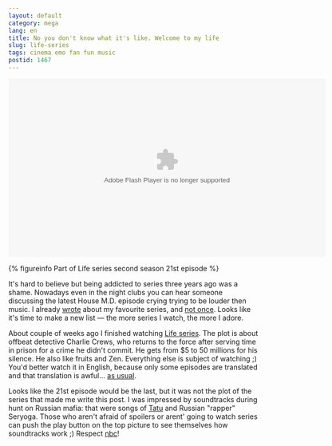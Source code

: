 ```yaml
---
layout: default
category: mega
lang: en
title: No you don't know what it's like. Welcome to my life
slug: life-series
tags: cinema emo fan fun music 
postid: 1467
---
```

<object classid="clsid:d27cdb6e-ae6d-11cf-96b8-444553540000" codebase="http://download.macromedia.com/pub/shockwave/cabs/flash/swflash.cab#version=9,0,0,0" width="636" height="358" align="middle"><param name="allowScriptAccess" value="sameDomain" /><param name="movie" value="/=^_^=/videoplayer.swf?vid=/=^_^=/uploads/2009/04/life-ost.flv&pic=/=^_^=/uploads/2009/04/life.jpg&auto=0" /><param name="quality" value="high" /><param name="bgcolor" value="#000000" /><embed src="/=^_^=/videoplayer.swf?vid=/=^_^=/uploads/2009/04/life-ost.flv&pic=/=^_^=/uploads/2009/04/life.jpg&auto=0" quality="high" bgcolor="#000000" width="636" height="358" align="middle" allowScriptAccess="sameDomain" allowFullScreen="false" type="application/x-shockwave-flash" pluginspage="http://www.macromedia.com/go/getflashplayer" />
</object>


{% figureinfo Part of Life series second season 21st episode %}



It's hard to believe but being addicted to series three years ago was a shame. Nowadays even in the night clubs you can hear someone discussing the latest House M.D. episode crying trying to be louder then music. I already <a href="http://mega.genn.org/en/2008/tv-cereals/">wrote</a> about my favourite series, and <a href=" http://mega.genn.org/en/2007/californication/">not once</a>. Looks like it's time to make a new list — the more series I watch, the more I adore.

About  couple of weeks ago I finished watching <a href="http://nbc.com/Life">Life series</a>. The plot is about offbeat detective Charlie Crews, who returns to the force after serving time in prison for a crime he didn't commit.  He gets from $5 to 50 millions for his silence. He also like fruits and Zen. Everything else is subject of watching ;) You'd better watch it in English, because only some episodes are translated and that translation is awful… <a href="http://mega.genn.org/en/2009/what-translation-foo/">as usual</a>.

Looks like the 21st episode would be the last, but it was not the plot of the series that made me write this post. I was impressed by soundtracks during hunt on Russian mafia:  that were songs of <a href="http://genn.org/#/works/tatu">Tatu</a> and Russian "rapper" Seryoga. Those who aren't afraid of spoilers or arent' going to watch series can push the play button on the top picture to see themselves how soundtracks work ;) Respect <a href="http://nbc.com/">nbc</a>!
